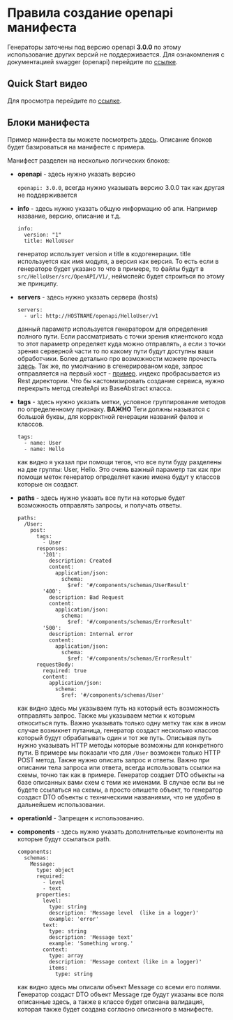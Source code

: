 # Правила создание openapi манифеста
Генераторы заточены под версию openapi **3.0.0** по этому использование других версий не поддерживается.
Для ознакомления с документацией swagger (openapi) перейдите по [ссылке](https://swagger.io/docs/).   

## Quick Start видео
Для просмотра перейдите по [ссылке](https://drive.google.com/file/d/1zpAmTMbgpgUpxWgWGOOkJFYDp0AqIrRN/view?usp=sharing).

## Блоки манифеста
Пример манифеста вы можете посмотреть [здесь](../openapi-hello-user.yaml). Описание блоков будет базироваться на манифесте с примера.

Манифест разделен на несколько логических блоков:
 * **openapi** - здесь нужно указать версию
 
   ``openapi: 3.0.0``, всегда нужно указывать версию 3.0.0 так как другая не поддерживается
 * **info** - здесь нужно указать общую информацию об апи. Например название, версию, описание и т.д.
   ```
   info:
     version: "1"
     title: HelloUser
   ```
   генератор использует version и title в кодогенерации. title используется как имя модуля, а версия как версия. То есть если в генераторе будет указано то что в примере, то файлы будут в ```src/HelloUser/src/OpenAPI/V1/```, неймспейс будет строиться по этому же принципу. 
 * **servers** - здесь нужно указать сервера (hosts)
   ```
   servers:
     - url: http://HOSTNAME/openapi/HelloUser/v1 
   ``` 
   данный параметр используется генератором для определения полного пути. Если рассматривать с точки зрения клиентского кода то этот параметр определяет куда можно отправлять, а если з точки зрения серверной части то по какому пути будут доступны ваши обработчики. Более детально про возможности можете прочесть [здесь](https://swagger.io/docs/specification/api-host-and-base-path/). Так же, по умолчанию в сгенерированом коде, запрос отправляется на первый хост - [пример](https://github.com/rollun-com/rollun-openapi/blob/410ee5877698daf189d49499011bb607000b096b/src/HelloUser/src/OpenAPI/V1/Client/Api/HelloApi.php#L87).
индекс пробрасывается из Rest директории. Что бы кастомизировать создание сервиса, нужно перекрыть метод createApi из BaseAbstract класса.
 * **tags** - здесь нужно указать метки, условное группирование методов по определенному признаку. **ВАЖНО** Теги должны называтся с большой буквы, для корректной генерации названий фалов и классов.
   ```
   tags:
     - name: User
     - name: Hello
   ```  
   как видно я указал при помощи тегов, что все пути буду разделены на две группы: User, Hello. Это очень важный параметр так как при помощи меток генератор определяет какие имена будут у классов которые он создаст. 
 * **paths** - здесь нужно указать все пути на которые будет возможность отправлять запросы, и получать ответы.
   ```
   paths:
     /User:
       post:
         tags:
           - User
         responses:
           '201':
             description: Created
             content:
               application/json:
                 schema:
                   $ref: '#/components/schemas/UserResult'
           '400':
             description: Bad Request
             content:
               application/json:
                 schema:
                   $ref: '#/components/schemas/ErrorResult'
           '500':
             description: Internal error
             content:
               application/json:
                 schema:
                   $ref: '#/components/schemas/ErrorResult'
         requestBody:
           required: true
           content:
             application/json:
               schema:
                 $ref: '#/components/schemas/User'
   ``` 
   как видно здесь мы указываем путь на который есть возможность отправлять запрос. Также мы указываем метки к которым относиться путь. Важно указывать только одну метку так как в ином случае возникнет путаница, генератор создаст несколько классов который будут обрабатывать один и тот же путь. Описывая путь нужно указывать HTTP методы которые возможны для конкретного пути. В примере мы показали что для ```/User``` возможен только HTTP POST метод. Также нужно описать запрос и ответы. Важно при описании тела запроса или ответа, всегда использовать ссылки на схемы, точно так как в примере. Генератор создает DTO объекты на базе описанных вами схем с теми же именами. В случае если вы не будете ссылаться на схемы, а просто опишете объект, то генератор создаст DTO объекты с техническими названиями, что не удобно в дальнейшем использовании.
 * **operationId** - Запрещен к использованию.
 * **components** - здесь нужно указать дополнительные компоненты на которые будут ссылаться path.
   ```
   components:
     schemas:
       Message:
         type: object
         required:
           - level
           - text
         properties:
           level:
             type: string
             description: 'Message level  (like in a logger)'
             example: 'error'
           text:
             type: string
             description: 'Message text'
             example: 'Something wrong.'
           context:
             type: array
             description: 'Message context (like in a logger)'
             items:
               type: string
   ```
   как видно здесь мы описали объект Message со всеми его полями. Генератор создаст DTO объект Message где будут указаны все поля описанные здесь, а также в классе будет описана валидация, которая также будет создана согласно описанного в манифесте.  
